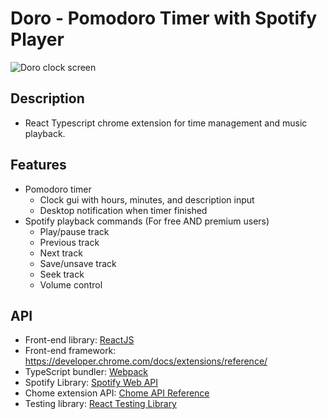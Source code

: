 # Doro - Pomodoro Timer with Spotify Player 
![Doro clock screen](...)

## Description 
- React Typescript chrome extension for time management and music playback.

## Features 
- Pomodoro timer 
    - Clock gui with hours, minutes, and description input
    - Desktop notification when timer finished
- Spotify playback commands (For free AND premium users)
    - Play/pause track 
    - Previous track
    - Next track 
    - Save/unsave track
    - Seek track 
    - Volume control 

## API
- Front-end library: [ReactJS](https://reactjs.org/)
- Front-end framework: https://developer.chrome.com/docs/extensions/reference/
- TypeScript bundler: [Webpack](https://webpack.js.org/)
- Spotify Library: [Spotify Web API](https://developer.spotify.com/documentation/web-api/reference/#/)
- Chome extension API: [Chome API Reference](https://developer.chrome.com/docs/extensions/reference/)
- Testing library: [React Testing Library](https://testing-library.com/docs/react-testing-library/intro/)